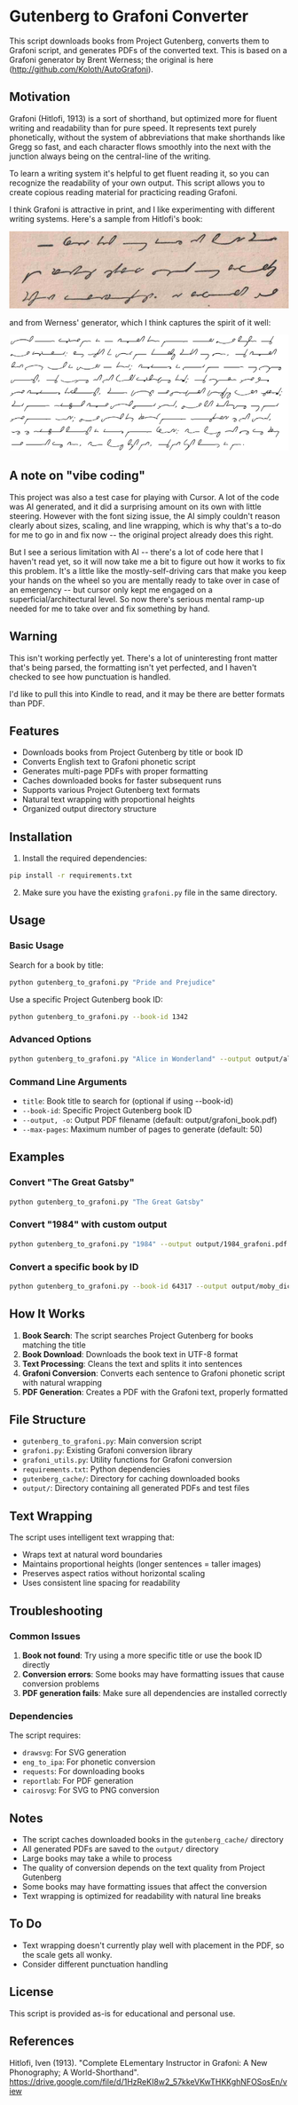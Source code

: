 # Gutenberg to Grafoni Converter

This script downloads books from Project Gutenberg, converts them to Grafoni script, and generates PDFs of the converted text.
This is based on a Grafoni generator by Brent Werness; the original is here (http://github.com/Koloth/AutoGrafoni).


## Motivation

Grafoni (Hitlofi, 1913) is a sort of shorthand, but optimized more for fluent writing and readability than for pure speed. It
represents text purely phonetically, without the system of abbreviations that make shorthands like Gregg so
fast, and each character flows smoothly into the next with the junction always being on the central-line of
the writing.

To learn a writing system it's helpful to get fluent reading it, so you can recognize the
readability of your own output. This script allows you to create copious reading material for
practicing reading Grafoni.

I think Grafoni is attractive in print, and I like experimenting with different writing systems.
Here's a sample from Hitlofi's book:

![Book Sample](grafoni_from_book.png)

and from Werness' generator, which I think captures the spirit of it well:

![Grafoni Sample](grafoni_sample.png)


## A note on "vibe coding"

This project was also a test case for playing with Cursor.  A lot of the code was AI generated,
and it did a surprising amount on its own with little steering. However with the font sizing issue, 
the AI simply couldn't reason clearly about sizes, scaling, and line wrapping, which is why that's a
to-do for me to go in and fix now -- the original project already does this right.  

But I see a serious limitation with AI -- there's a lot of code here that I haven't read yet, so it 
will now take me a bit to figure out how it works to fix this problem. It's a little like the
mostly-self-driving cars that make you keep your hands on the wheel so you are mentally ready to
take over in case of an emergency -- but cursor only kept me engaged on
a superficial/architectural level. So now there's serious mental ramp-up needed for me to take over
and fix something by hand.

## Warning

This isn't working perfectly yet.  There's a lot of uninteresting front matter that's being parsed,
the formatting isn't yet perfected, and I haven't checked to see how punctuation is handled.

I'd like to pull this into Kindle to read, and it may be there are better formats than PDF.

## Features

- Downloads books from Project Gutenberg by title or book ID
- Converts English text to Grafoni phonetic script
- Generates multi-page PDFs with proper formatting
- Caches downloaded books for faster subsequent runs
- Supports various Project Gutenberg text formats
- Natural text wrapping with proportional heights
- Organized output directory structure

## Installation

1. Install the required dependencies:
```bash
pip install -r requirements.txt
```

2. Make sure you have the existing `grafoni.py` file in the same directory.

## Usage

### Basic Usage

Search for a book by title:
```bash
python gutenberg_to_grafoni.py "Pride and Prejudice"
```

Use a specific Project Gutenberg book ID:
```bash
python gutenberg_to_grafoni.py --book-id 1342
```

### Advanced Options

```bash
python gutenberg_to_grafoni.py "Alice in Wonderland" --output output/alice_grafoni.pdf --max-pages 20
```

### Command Line Arguments

- `title`: Book title to search for (optional if using --book-id)
- `--book-id`: Specific Project Gutenberg book ID
- `--output, -o`: Output PDF filename (default: output/grafoni_book.pdf)
- `--max-pages`: Maximum number of pages to generate (default: 50)

## Examples

### Convert "The Great Gatsby"
```bash
python gutenberg_to_grafoni.py "The Great Gatsby"
```

### Convert "1984" with custom output
```bash
python gutenberg_to_grafoni.py "1984" --output output/1984_grafoni.pdf --max-pages 30
```

### Convert a specific book by ID
```bash
python gutenberg_to_grafoni.py --book-id 64317 --output output/moby_dick_grafoni.pdf
```

## How It Works

1. **Book Search**: The script searches Project Gutenberg for books matching the title
2. **Book Download**: Downloads the book text in UTF-8 format
3. **Text Processing**: Cleans the text and splits it into sentences
4. **Grafoni Conversion**: Converts each sentence to Grafoni phonetic script with natural wrapping
5. **PDF Generation**: Creates a PDF with the Grafoni text, properly formatted

## File Structure

- `gutenberg_to_grafoni.py`: Main conversion script
- `grafoni.py`: Existing Grafoni conversion library
- `grafoni_utils.py`: Utility functions for Grafoni conversion
- `requirements.txt`: Python dependencies
- `gutenberg_cache/`: Directory for caching downloaded books
- `output/`: Directory containing all generated PDFs and test files

## Text Wrapping

The script uses intelligent text wrapping that:
- Wraps text at natural word boundaries
- Maintains proportional heights (longer sentences = taller images)
- Preserves aspect ratios without horizontal scaling
- Uses consistent line spacing for readability

## Troubleshooting

### Common Issues

1. **Book not found**: Try using a more specific title or use the book ID directly
2. **Conversion errors**: Some books may have formatting issues that cause conversion problems
3. **PDF generation fails**: Make sure all dependencies are installed correctly

### Dependencies

The script requires:
- `drawsvg`: For SVG generation
- `eng_to_ipa`: For phonetic conversion
- `requests`: For downloading books
- `reportlab`: For PDF generation
- `cairosvg`: For SVG to PNG conversion

## Notes

- The script caches downloaded books in the `gutenberg_cache/` directory
- All generated PDFs are saved to the `output/` directory
- Large books may take a while to process
- The quality of conversion depends on the text quality from Project Gutenberg
- Some books may have formatting issues that affect the conversion
- Text wrapping is optimized for readability with natural line breaks

## To Do
- Text wrapping doesn't currently play well with placement in the PDF, so the
  scale gets all wonky.
- Consider different punctuation handling


## License

This script is provided as-is for educational and personal use. 

## References

Hitlofi, Iven (1913). "Complete ELementary Instructor in Grafoni: A New Phonography; A World-Shorthand". https://drive.google.com/file/d/1HzReKI8w2_57kkeVKwTHKKghNFOSosEn/view